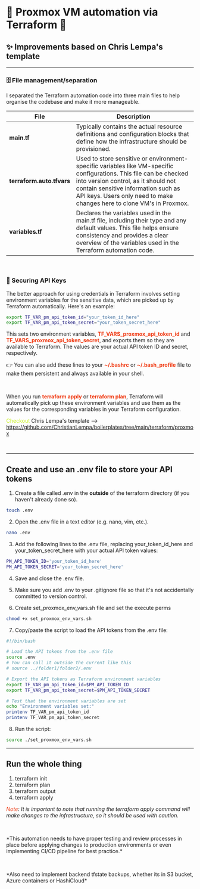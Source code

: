# 🚀 Proxmox VM automation via Terraform 🚀

## ✨ Improvements based on Chris Lempa's template

---

### 🗄️ File management/separation
I separated the Terraform automation code into three main files to help organise the codebase and make it more manageable.

File|Description
---|---
**main.tf**|Typically contains the actual resource definitions and configuration blocks that define how the infrastructure should be provisioned.
**terraform.auto.tfvars**|Used to store sensitive or environment-specific variables like VM-specific configurations. This file can be checked into version control, as it should not contain sensitive information such as API keys. Users only need to make changes here to clone VM's in Proxmox.
**variables.tf**|Declares the variables used in the main.tf file, including their type and any default values. This file helps ensure consistency and provides a clear overview of the variables used in the Terraform automation code.

<p>&nbsp;</p>

### 🔐 Securing API Keys
The better approach for using credentials in Terraform involves setting environment variables for the sensitive data, which are picked up by Terraform automatically. Here's an example:

```bash
export TF_VAR_pm_api_token_id="your_token_id_here"
export TF_VAR_pm_api_token_secret="your_token_secret_here"
```

This sets two environment variables, <font color="f03c15"> **TF_VARS_proxmox_api_token_id**</font> and <font color="f03c15">**TF_VARS_proxmox_api_token_secret**</font>, and exports them so they are available to Terraform. The values are your actual API token ID and secret, respectively.

👉 You can also add these lines to your <font color="f03c15">**~/.bashrc**</font> or <font color="f03c15">**~/.bash_profile**</font> file to make them persistent and always available in your shell.

<p>&nbsp;</p>

When you run <font color="f03c15">**terraform apply**</font> or <font color="f03c15">**terraform plan**</font>, Terraform will automatically pick up these environment variables and use them as the values for the corresponding variables in your Terraform configuration.

<font color="c5f015">Checkout</font> Chris Lempa's template --> <https://github.com/ChristianLempa/boilerplates/tree/main/terraform/proxmox>
<p>&nbsp;</p>

---

## Create and use an .env file to store your API tokens

1. Create a file called .env in the **outside** of the terraform directory (if you haven't already done so).

```bash
touch .env
```

2. Open the .env file in a text editor (e.g. nano, vim, etc.).

```bash
nano .env
```

3. Add the following lines to the .env file, replacing your_token_id_here and your_token_secret_here with your actual API token values:

```bash
PM_API_TOKEN_ID='your_token_id_here'
PM_API_TOKEN_SECRET='your_token_secret_here'
```

4. Save and close the .env file.

5. Make sure you add .env to your .gitignore file so that it's not accidentally committed to version control.

6. Create set_proxmox_env_vars.sh file and set the execute perms

```bash
chmod +x set_proxmox_env_vars.sh
```

7. Copy/paste the script to load the API tokens from the .env file:

```bash
#!/bin/bash

# Load the API tokens from the .env file
source .env
# You can call it outside the current like this
# source ../folder1/folder2/.env

# Export the API tokens as Terraform environment variables
export TF_VAR_pm_api_token_id=$PM_API_TOKEN_ID
export TF_VAR_pm_api_token_secret=$PM_API_TOKEN_SECRET

# Test that the environment variables are set
echo "Environment variables set:"
printenv TF_VAR_pm_api_token_id
printenv TF_VAR_pm_api_token_secret
```

8. Run the script:

```bash
source ./set_proxmox_env_vars.sh
```

---
## Run the whole thing
1. terraform init
2. terraform plan
3. terraform output
4. terraform apply

*<font color="f03c15">Note</font>: It is important to note that running the terraform apply command will make changes to the infrastructure, so it should be used with caution.*
<p>&nbsp;</p>
*This automation needs to have proper testing and review processes in place before applying changes to production environments or even implementing CI/CD pipeline for best practice.*
<p>&nbsp;</p>
*Also need to implement backend tfstate backups, whether its in S3 bucket, Azure containers or HashiCloud*
